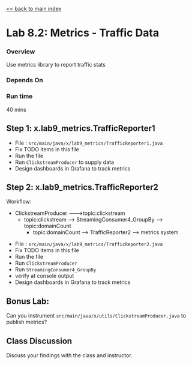 <link rel='stylesheet' href='../assets/css/main.css'/>

[<< back to main index](../README.md)

# Lab 8.2: Metrics - Traffic Data

### Overview
Use metrics library to report traffic stats

### Depends On

### Run time
40 mins


## Step 1: x.lab9_metrics.TrafficReporter1
* File : `src/main/java/x/lab9_metrics/TrafficReporter1.java`
* Fix TODO items in this file
* Run the file
* Run `ClickstreamProducer` to supply data
* Design dashboards in Grafana to track metrics

## Step 2: x.lab9_metrics.TrafficReporter2
Workflow:

- ClickstreamProducer --->topic:clickstream
    - topic:clickstream --> StreamingConsumer4_GroupBy  --> topic:domainCount
        - topic:domainCount --> TrafficReporter2 --> metrics system


* File : `src/main/java/x/lab9_metrics/TrafficReporter2.java`
* Fix TODO items in this file
* Run the file
* Run `ClickstreamProducer`
* Run `StreamingConsumer4_GroupBy`
* verify at console output
* Design dashboards in Grafana to track metrics

## Bonus Lab:
Can you instrument `src/main/java/x/utils/ClickstreamProducer.java` to publish metrics?


## Class Discussion
Discuss your findings with the class and instructor.

